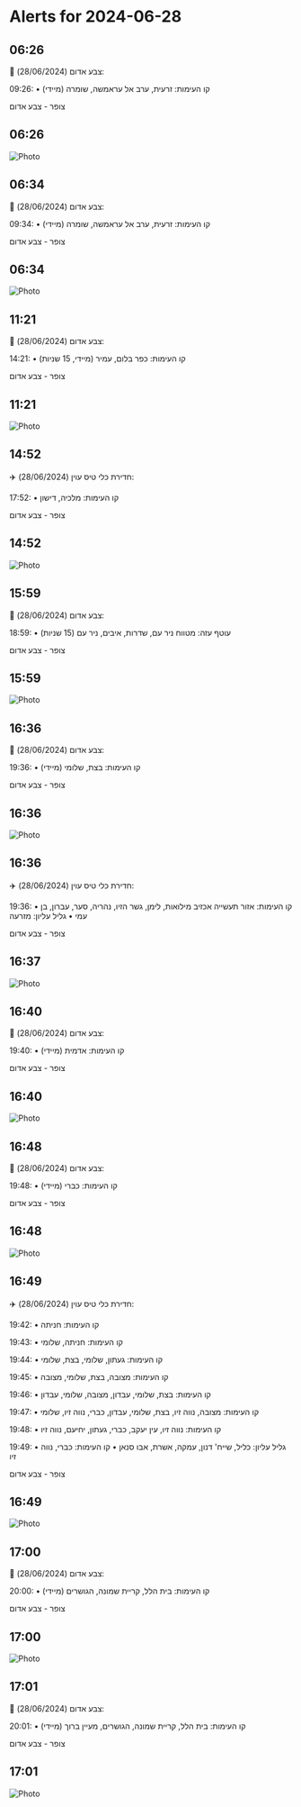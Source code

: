 # Alerts for 2024-06-28

## 06:26

🔴 צבע אדום (28/06/2024):

09:26:
• קו העימות: זרעית, ערב אל עראמשה, שומרה (מיידי)

צופר - צבע אדום

## 06:26

![Photo](images/22572.jpg)

## 06:34

🔴 צבע אדום (28/06/2024):

09:34:
• קו העימות: זרעית, ערב אל עראמשה, שומרה (מיידי)

צופר - צבע אדום

## 06:34

![Photo](images/22574.jpg)

## 11:21

🔴 צבע אדום (28/06/2024):

14:21:
• קו העימות: כפר בלום, עמיר (מיידי, 15 שניות)

צופר - צבע אדום

## 11:21

![Photo](images/22576.jpg)

## 14:52

✈️ חדירת כלי טיס עוין (28/06/2024):

17:52:
• קו העימות: מלכיה, דישון 

צופר - צבע אדום

## 14:52

![Photo](images/22578.jpg)

## 15:59

🔴 צבע אדום (28/06/2024):

18:59:
• עוטף עזה: מטווח ניר עם, שדרות, איבים, ניר עם (15 שניות)

צופר - צבע אדום

## 15:59

![Photo](images/22582.jpg)

## 16:36

🔴 צבע אדום (28/06/2024):

19:36:
• קו העימות: בצת, שלומי (מיידי)

צופר - צבע אדום

## 16:36

![Photo](images/22584.jpg)

## 16:36

✈️ חדירת כלי טיס עוין (28/06/2024):

19:36:
• קו העימות: אזור תעשייה אכזיב מילואות, לימן, גשר הזיו, נהריה, סער, עברון, בן עמי 
• גליל עליון: מזרעה 

צופר - צבע אדום

## 16:37

![Photo](images/22592.jpg)

## 16:40

🔴 צבע אדום (28/06/2024):

19:40:
• קו העימות: אדמית (מיידי)

צופר - צבע אדום

## 16:40

![Photo](images/22594.jpg)

## 16:48

🔴 צבע אדום (28/06/2024):

19:48:
• קו העימות: כברי (מיידי)

צופר - צבע אדום

## 16:48

![Photo](images/22648.jpg)

## 16:49

✈️ חדירת כלי טיס עוין (28/06/2024):

19:42:
• קו העימות: חניתה 

19:43:
• קו העימות: חניתה, שלומי 

19:44:
• קו העימות: געתון, שלומי, בצת, שלומי 

19:45:
• קו העימות: מצובה, בצת, שלומי, מצובה 

19:46:
• קו העימות: בצת, שלומי, עבדון, מצובה, שלומי, עבדון 

19:47:
• קו העימות: מצובה, נווה זיו, בצת, שלומי, עבדון, כברי, נווה זיו, שלומי 

19:48:
• קו העימות: נווה זיו, עין יעקב, כברי, געתון, יחיעם, נווה זיו 

19:49:
• גליל עליון: כליל, שייח' דנון, עמקה, אשרת, אבו סנאן 
• קו העימות: כברי, נווה זיו 

צופר - צבע אדום

## 16:49

![Photo](images/22664.jpg)

## 17:00

🔴 צבע אדום (28/06/2024):

20:00:
• קו העימות: בית הלל, קריית שמונה, הגושרים (מיידי)

צופר - צבע אדום

## 17:00

![Photo](images/22666.jpg)

## 17:01

🔴 צבע אדום (28/06/2024):

20:01:
• קו העימות: בית הלל, קריית שמונה, הגושרים, מעיין ברוך (מיידי)

צופר - צבע אדום

## 17:01

![Photo](images/22670.jpg)

